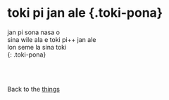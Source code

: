 # toki pi jan ale {.toki-pona}

jan pi sona nasa o <br>
sina wile ala e toki pi++ jan ale <br>
lon seme la sina toki <br>
{: .toki-pona}

<br><br>

Back to the [things](../things.md)
